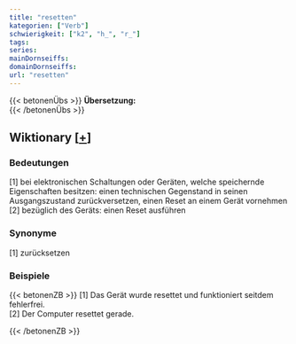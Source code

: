 ```yaml
---
title: "resetten"
kategorien: ["Verb"]
schwierigkeit: ["k2", "h_", "r_"]
tags:
series:
mainDornseiffs:
domainDornseiffs:
url: "resetten"
---
```


{{< betonenÜbs >}}
**Übersetzung:**  
{{< /betonenÜbs >}}

## Wiktionary [[+](https://de.wiktionary.org/wiki/resetten)]

### Bedeutungen
[1] bei elektronischen Schaltungen oder Geräten, welche speichernde Eigenschaften besitzen: einen technischen Gegenstand in seinen Ausgangszustand zurückversetzen, einen Reset an einem Gerät vornehmen  
[2] bezüglich des Geräts: einen Reset ausführen  

### Synonyme
[1] zurücksetzen  

### Beispiele
{{< betonenZB >}}
[1] Das Gerät wurde resettet und funktioniert seitdem fehlerfrei.  
[2] Der Computer resettet gerade.  

{{< /betonenZB >}}

